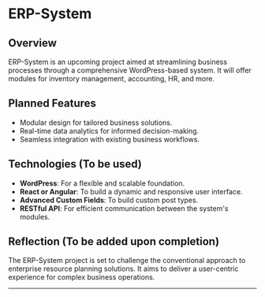 # ERP-System

## Overview

ERP-System is an upcoming project aimed at streamlining business processes through a comprehensive WordPress-based system. It will offer modules for inventory management, accounting, HR, and more.

## Planned Features

- Modular design for tailored business solutions.
- Real-time data analytics for informed decision-making.
- Seamless integration with existing business workflows.

## Technologies (To be used)

- **WordPress**: For a flexible and scalable foundation.
- **React or Angular**: To build a dynamic and responsive user interface.
- **Advanced Custom Fields**: To build custom post types.
- **RESTful API**: For efficient communication between the system's modules.

## Reflection (To be added upon completion)

The ERP-System project is set to challenge the conventional approach to enterprise resource planning solutions. It aims to deliver a user-centric experience for complex business operations.

---
